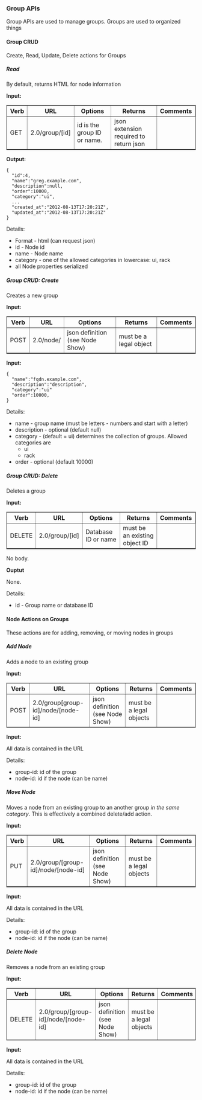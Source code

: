 ### Group APIs

Group APIs are used to manage groups.  Groups are used to organized things

#### Group CRUD

Create, Read, Update, Delete actions for Groups

##### Read

By default, returns HTML for node information

**Input:**


<table border=1>
<tr><th> Verb </th><th> URL </th><th> Options </th><th> Returns </th><th> Comments </th></tr>
<tr><td> GET  </td><td> 2.0/group/[id] </td><td> id is the group ID or name. </td><td> json extension required to return json  </td></tr>
</table>


**Output:**

    {
      "id":4,
      "name":"greg.example.com",
      "description":null,
      "order":10000,
      "category":"ui",
      ...
      "created_at":"2012-08-13T17:20:21Z",
      "updated_at":"2012-08-13T17:20:21Z"
    }

Details:

* Format - html (can request json)
* id - Node id
* name - Node name
* category - one of the allowed categories in lowercase: ui, rack 
* all Node properties serialized

##### Group CRUD: Create

Creates a new group

**Input:**

<table border=1>
<tr><th> Verb </th><th> URL </th><th> Options </th><th> Returns </th><th> Comments </th></tr>
<tr><td> POST  </td><td> 2.0/node/ </td><td> json definition (see Node Show) </td><td> must be a legal object </td></tr>
</table>

**Input:**

    {
      "name":"fqdn.example.com",
      "description":"description",
      "category":"ui"
      "order":10000,
    }

Details:

* name - group name (must be letters - numbers and start with a letter)
* description - optional (default null)
* category - (default = ui) determines the collection of groups.  Allowed categories are
  * ui
  * rack
* order - optional (default 10000) 

##### Group CRUD: Delete 

Deletes a group

**Input:**

<table border=1>
<tr><th> Verb </th><th> URL </th><th> Options </th><th> Returns </th><th> Comments </th></tr>
<tr><td> DELETE  </td><td> 2.0/group/[id] </td><td> Database ID or name </td><td> must be an existing object ID </td></tr>
</table>

No body.

**Ouptut**

None.

Details:

* id - Group name or database ID

#### Node Actions on Groups

These actions are for adding, removing, or moving nodes in groups

##### Add Node

Adds a node to an existing group

**Input:**

<table border=1>
<tr><th> Verb </th><th> URL </th><th> Options </th><th> Returns </th><th> Comments </th></tr>
<tr><td> POST  </td><td> 2.0/group[group-id]/node/[node-id] </td><td> json definition (see Node Show) </td><td> must be a legal objects </td></tr>
</table>

**Input:**

All data is contained in the URL

Details:

* group-id: id of the group
* node-id: id if the node (can be name) 

##### Move Node

Moves a node from an existing group to an another group _in the same category_.  This is effectively a combined delete/add action.

**Input:**

<table border=1>
<tr><th> Verb </th><th> URL </th><th> Options </th><th> Returns </th><th> Comments </th></tr>
<tr><td> PUT  </td><td> 2.0/group/[group-id]/node/[node-id] </td><td> json definition (see Node Show) </td><td> must be a legal objects </td></tr>
</table>

**Input:**

All data is contained in the URL

Details:

* group-id: id of the group
* node-id: id if the node (can be name) 


##### Delete Node

Removes a node from an existing group 

**Input:**

<table border=1>
<tr><th> Verb </th><th> URL </th><th> Options </th><th> Returns </th><th> Comments </th></tr>
<tr><td> DELETE </td><td> 2.0/group/[group-id]/node/[node-id] </td><td> json definition (see Node Show) </td><td> must be a legal objects </td></tr>
</table>

**Input:**

All data is contained in the URL

Details:

* group-id: id of the group
* node-id: id if the node (can be name) 

